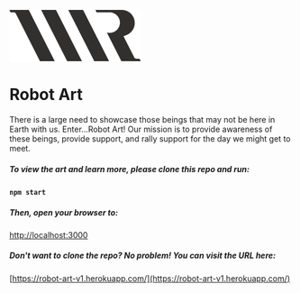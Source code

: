 ![Robot Art Logo](https://github.com/AshleyHart12/robot_art/blob/main/src/Assets/logo.png) 
# Robot Art 

There is a large need to showcase those beings that may not be here in Earth with us. Enter...Robot Art! Our mission is to provide awareness of these beings, provide support, and rally support for the day we might get to meet. 

##### To view the art and learn more, please clone this repo and run:

#### `npm start`

##### Then, open your browser to:
 [http://localhost:3000](http://localhost:3000)

##### Don't want to clone the repo? No problem! You can visit the URL here:

 [https://robot-art-v1.herokuapp.com/](https://robot-art-v1.herokuapp.com/)

